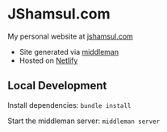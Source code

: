 # JShamsul.com

My personal website at [jshamsul.com](https://jshamsul.com)

* Site generated via [middleman](https://middlemanapp.com)
* Hosted on [Netlify](https://netlify)

## Local Development

Install dependencies:
`bundle install`

Start the middleman server:
`middleman server`

